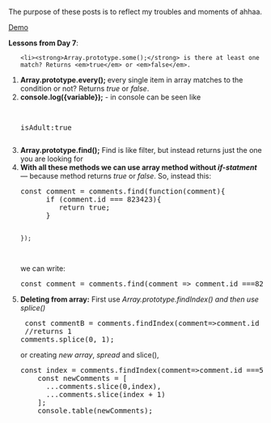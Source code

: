 The purpose of these posts is to reflect my troubles and moments of ahhaa.

<a href="http://www.anuvi.me/javascript30/day7.html" target="_blank" title="Day 7" rel="external">Demo</a>

<strong>Lessons from Day 7</strong>:
<ol>
		

	<li><strong>Array.prototype.some();</strong> is there at least one match? Returns <em>true</em> or <em>false</em>.

</li>
	<li><strong>Array.prototype.every(); </strong>every single item in array matches to the condition or not?  Returns <em>true</em> or <em>false</em>.</li>
	<li><strong>console.log({variable});</strong> - in console can be seen like
<pre>

isAdult:true
</pre>
</li>
	<li><strong>Array.prototype.find();</strong> Find is like filter, but instead returns just the one you are looking for</li>
	<li><strong>With all these methods we can use array method without <em>if-statment</em></strong>&mdash; because method returns <em>true</em> or <em>false</em>.
So, instead this:
<pre>
const comment = comments.find(function(comment){
      if (comment.id === 823423){
         return true;
      }

    });
</pre>
we can write:
<pre>
const comment = comments.find(comment => comment.id ===823423);
</pre>

</li>
	<li><strong>Deleting from array:</strong> First use <em>Array.prototype.findIndex() and then use <em></em>splice()</em><pre>
 const commentB = comments.findIndex(comment=>comment.id ===823423);
 //returns 1
comments.splice(0, 1);
</pre>

or creating<em> new array</em>, <em>spread</em> and slice(), 
<pre>
const index = comments.findIndex(comment=>comment.id ===542328);
    const newComments = [
      ...comments.slice(0,index),
      ...comments.slice(index + 1)
    ];
    console.table(newComments);
</pre>

</li>


</ol>
